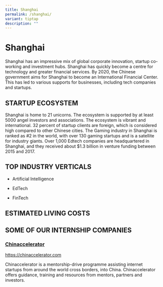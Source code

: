```yaml
---
title: Shanghai
permalink: /shanghai/
variant: tiptap
description: ""
---
```

<h1><strong>Shanghai</strong></h1>
<p></p>
<p>Shanghai has an impressive mix of global corporate innovation, startup
co-working and investment hubs. Shanghai has quickly become a centre for
technology and greater financial services. By 2020, the Chinese government
aims for Shanghai to become an International Financial Center. This has
led to various supports for businesses, including tech companies and startups.</p>
<p></p>
<h2><strong>STARTUP ECOSYSTEM</strong></h2>
<p>Shanghai is home to 21 unicorns. The ecosystem is supported by at least
5000 angel investors and associations. The ecosystem is vibrant and international.
32 percent of startup clients are foreign, which is considered high compared
to other Chinese cities. The Gaming industry in Shanghai is ranked as #2
in the world, with over 130 gaming startups and is a satellite for industry
giants. Over 1,000 Edtech companies are headquartered in Shanghai, and
they received about $1.3 billion in venture funding between 2015 and 2017.</p>
<h2><strong>TOP INDUSTRY VERTICALS</strong></h2>
<p></p>
<ul data-tight="true" class="tight">
<li>
<p>Artificial Intelligence</p>
</li>
<li>
<p>EdTech</p>
</li>
<li>
<p>FinTech</p>
</li>
</ul>
<h2><strong>ESTIMATED LIVING COSTS​</strong></h2>
<p></p>
<p></p>
<h2><strong>SOME OF OUR INTERNSHIP COMPANIES</strong></h2>
<p></p>
<h3><strong><a href="https://chinaccelerator.com/" rel="noopener noreferrer nofollow" target="blank">Chinaccelerator</a></strong></h3>
<p><a href="https://chinaccelerator.com/" rel="noopener noreferrer nofollow" target="_blank">https://chinaccelerator.com</a>
</p>
<p>Chinaccelerator is a mentorship-drive programme assisting internet startups
from around the world cross borders, into China. Chinaccelerator offers
guidance, training and resources from mentors, partners and investors.</p>
<p></p>